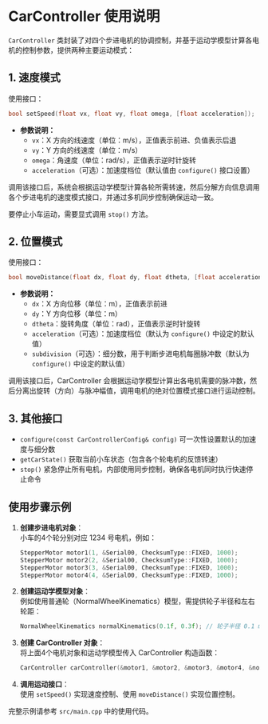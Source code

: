 # CarController 使用说明

`CarController` 类封装了对四个步进电机的协调控制，并基于运动学模型计算各电机的控制参数，提供两种主要运动模式：

## 1. 速度模式

使用接口：  
```cpp
bool setSpeed(float vx, float vy, float omega, [float acceleration]);
```

- **参数说明：**  
  - `vx`：X 方向的线速度（单位：m/s），正值表示前进、负值表示后退  
  - `vy`：Y 方向的线速度（单位：m/s）  
  - `omega`：角速度（单位：rad/s），正值表示逆时针旋转  
  - `acceleration`（可选）：加速度档位（默认值由 `configure()` 接口设置）

调用该接口后，系统会根据运动学模型计算各轮所需转速，然后分解方向信息调用各个步进电机的速度模式接口，并通过多机同步控制确保运动一致。

要停止小车运动，需要显式调用 `stop()` 方法。

## 2. 位置模式

使用接口：  
```cpp
bool moveDistance(float dx, float dy, float dtheta, [float acceleration, uint8_t subdivision]);
```

- **参数说明：**  
  - `dx`：X 方向位移（单位：m），正值表示前进  
  - `dy`：Y 方向位移（单位：m）  
  - `dtheta`：旋转角度（单位：rad），正值表示逆时针旋转  
  - `acceleration`（可选）：加速度档位（默认为 `configure()` 中设定的默认值）  
  - `subdivision`（可选）：细分数，用于判断步进电机每圈脉冲数（默认为 `configure()` 中设定的默认值）

调用该接口后，CarController 会根据运动学模型计算出各电机需要的脉冲数，然后分离出旋转（方向）与脉冲幅值，调用电机的绝对位置模式接口进行运动控制。

## 3. 其他接口

- `configure(const CarControllerConfig& config)` 可一次性设置默认的加速度与细分数  
- `getCarState()` 获取当前小车状态（包含各个轮电机的反馈转速）  
- `stop()` 紧急停止所有电机，内部使用同步控制，确保各电机同时执行快速停止命令

## 使用步骤示例

1. **创建步进电机对象**：  
   小车的4个轮分别对应 1234 号电机，例如：
   ```cpp
   StepperMotor motor1(1, &Serial00, ChecksumType::FIXED, 1000);
   StepperMotor motor2(2, &Serial00, ChecksumType::FIXED, 1000);
   StepperMotor motor3(3, &Serial00, ChecksumType::FIXED, 1000);
   StepperMotor motor4(4, &Serial00, ChecksumType::FIXED, 1000);
   ```
2. **创建运动学模型对象**：  
   例如使用普通轮（NormalWheelKinematics）模型，需提供轮子半径和左右轮距：
   ```cpp
   NormalWheelKinematics normalKinematics(0.1f, 0.3f); // 轮子半径 0.1 m, 轮距 0.3 m
   ```
3. **创建 CarController 对象**：  
   将上面4个电机对象和运动学模型传入 CarController 构造函数：
   ```cpp
   CarController carController(&motor1, &motor2, &motor3, &motor4, &normalKinematics);
   ```
4. **调用运动接口**：  
   使用 `setSpeed()` 实现速度控制、使用 `moveDistance()` 实现位置控制。

完整示例请参考 `src/main.cpp` 中的使用代码。
